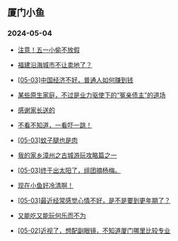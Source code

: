 ## 厦门小鱼 
### 2024-05-04

+ [注意！五一小偷不放假](http://bbs.xmfish.com/read-htm-tid-18184866.html)

+ [福建沿海城市不让卖地了？](http://bbs.xmfish.com/read-htm-tid-18184972.html)

+ [[05-03]中国经济不好，普通人如何赚到钱](http://bbs.xmfish.com/read-htm-tid-18184914.html)

+ [某些原生家庭，不过是业力驱使下的“冤亲债主”的道场](http://bbs.xmfish.com/read-htm-tid-18184869.html)

+ [感谢家长送的](http://bbs.xmfish.com/read-htm-tid-18184856.html)

+ [不看不知道，一看吓一跳！](http://bbs.xmfish.com/read-htm-tid-18184899.html)

+ [[05-03]蚊子腿也是肉](http://bbs.xmfish.com/read-htm-tid-18184884.html)

+ [我的家乡漳州之古城游玩攻略篇之一](http://bbs.xmfish.com/read-htm-tid-18184970.html)

+ [[05-03]终于出太阳了，组团摘杨梅。](http://bbs.xmfish.com/read-htm-tid-18184898.html)

+ [现在小鱼好冷清啊！](http://bbs.xmfish.com/read-htm-tid-18184962.html)

+ [[05-03]最近经常感觉心情不好，是不是要到更年期了？](http://bbs.xmfish.com/read-htm-tid-18184999.html)

+ [又能吃又能玩何乐而不为](http://bbs.xmfish.com/read-htm-tid-18184975.html)

+ [[05-02]近视了，想配副眼镜，不知道厦门哪里比较专业](http://bbs.xmfish.com/read-htm-tid-18184867.html)


